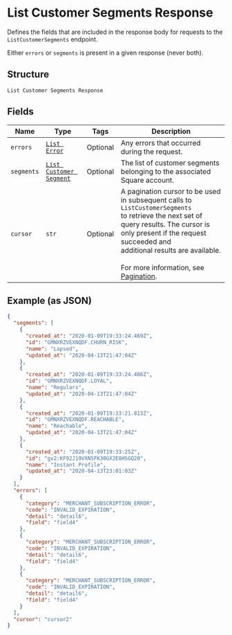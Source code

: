
# List Customer Segments Response

Defines the fields that are included in the response body for requests to the `ListCustomerSegments` endpoint.

Either `errors` or `segments` is present in a given response (never both).

## Structure

`List Customer Segments Response`

## Fields

| Name | Type | Tags | Description |
|  --- | --- | --- | --- |
| `errors` | [`List Error`](../../doc/models/error.md) | Optional | Any errors that occurred during the request. |
| `segments` | [`List Customer Segment`](../../doc/models/customer-segment.md) | Optional | The list of customer segments belonging to the associated Square account. |
| `cursor` | `str` | Optional | A pagination cursor to be used in subsequent calls to `ListCustomerSegments`<br>to retrieve the next set of query results. The cursor is only present if the request succeeded and<br>additional results are available.<br><br>For more information, see [Pagination](https://developer.squareup.com/docs/build-basics/common-api-patterns/pagination). |

## Example (as JSON)

```json
{
  "segments": [
    {
      "created_at": "2020-01-09T19:33:24.469Z",
      "id": "GMNXRZVEXNQDF.CHURN_RISK",
      "name": "Lapsed",
      "updated_at": "2020-04-13T21:47:04Z"
    },
    {
      "created_at": "2020-01-09T19:33:24.486Z",
      "id": "GMNXRZVEXNQDF.LOYAL",
      "name": "Regulars",
      "updated_at": "2020-04-13T21:47:04Z"
    },
    {
      "created_at": "2020-01-09T19:33:21.813Z",
      "id": "GMNXRZVEXNQDF.REACHABLE",
      "name": "Reachable",
      "updated_at": "2020-04-13T21:47:04Z"
    },
    {
      "created_at": "2020-01-09T19:33:25Z",
      "id": "gv2:KF92J19VXN5FK30GX2E8HSGQ20",
      "name": "Instant Profile",
      "updated_at": "2020-04-13T23:01:03Z"
    }
  ],
  "errors": [
    {
      "category": "MERCHANT_SUBSCRIPTION_ERROR",
      "code": "INVALID_EXPIRATION",
      "detail": "detail6",
      "field": "field4"
    },
    {
      "category": "MERCHANT_SUBSCRIPTION_ERROR",
      "code": "INVALID_EXPIRATION",
      "detail": "detail6",
      "field": "field4"
    },
    {
      "category": "MERCHANT_SUBSCRIPTION_ERROR",
      "code": "INVALID_EXPIRATION",
      "detail": "detail6",
      "field": "field4"
    }
  ],
  "cursor": "cursor2"
}
```

